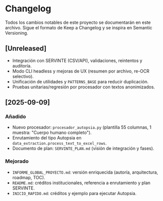 # Changelog

Todos los cambios notables de este proyecto se documentarán en este archivo.
Sigue el formato de Keep a Changelog y se inspira en Semantic Versioning.

## [Unreleased]
- Integración con SERVINTE (CSV/API), validaciones, reintentos y auditoría.
- Modo CLI headless y mejoras de UX (resumen por archivo, re-OCR selectivo).
- Unificación de utilidades y `PATTERNS_BASE` para reducir duplicación.
- Pruebas unitarias/regresión por procesador con textos anonimizados.

## [2025-09-09]
### Añadido
- Nuevo procesador: `procesador_autopsia.py` (plantilla 55 columnas, 1 muestra: "Cuerpo humano completo").
- Enrutamiento del tipo Autopsia en `data_extraction.process_text_to_excel_rows`.
- Documento de plan: `SERVINTE_PLAN.md` (visión de integración y fases).

### Mejorado
- `INFORME_GLOBAL_PROYECTO.md`: versión enriquecida (autoría, arquitectura, roadmap, TOC).
- `README.md`: créditos institucionales, referencia a enrutamiento y plan SERVINTE.
- `INICIO_RAPIDO.md`: créditos y ejemplo para ejecutar Autopsia.

